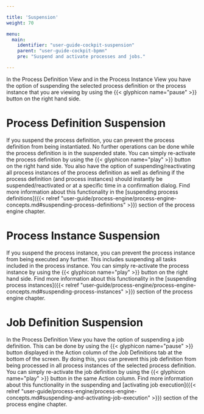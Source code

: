 ```yaml
---

title: 'Suspension'
weight: 70

menu:
  main:
    identifier: "user-guide-cockpit-suspension"
    parent: "user-guide-cockpit-bpmn"
    pre: "Suspend and activate processes and jobs."

---
```


In the Process Definition View and in the Process Instance View you have the option of suspending the selected process definition or the process instance that you are viewing by using the {{< glyphicon name="pause" >}} button on the right hand side.

# Process Definition Suspension

If you suspend the process definition, you can prevent the process definition from being instantiated. No further operations can be done while the process definition is in the suspended state. You can simply re-activate the process definition by using the {{< glyphicon name="play" >}} button on the right hand side. You also have the option of suspending/reactivating all process instances of the process definition as well as defining if the process definition (and process instances) should instantly be suspended/reactivated or at a specific time in a confirmation dialog. Find more information about this functionality in the [suspending process definitions]({{< relref "user-guide/process-engine/process-engine-concepts.md#suspending-process-definitions" >}}) section of the process engine chapter.


# Process Instance Suspension

If you suspend the process instance, you can prevent the process instance from being executed any further. This includes suspending all tasks included in the process instance. You can simply re-activate the process instance by using the {{< glyphicon name="play" >}} button on the right hand side. Find more information about this functionality in the [suspending process instances]({{< relref "user-guide/process-engine/process-engine-concepts.md#suspending-process-instances" >}}) section of the process engine chapter.


# Job Definition Suspension

In the Process Definition View you have the option of suspending a job definition. This can be done by using the {{< glyphicon name="pause" >}} button displayed in the Action column of the Job Definitions tab at the bottom of the screen. By doing this, you can prevent this job definition from being processed in all process instances of the selected process definition. You can simply re-activate the job definition by using the {{< glyphicon name="play" >}} button in the same Action column. Find more information about this functionality in the suspending and [activating job execution]({{< relref "user-guide/process-engine/process-engine-concepts.md#suspending-and-activating-job-execution" >}}) section of the process engine chapter.
